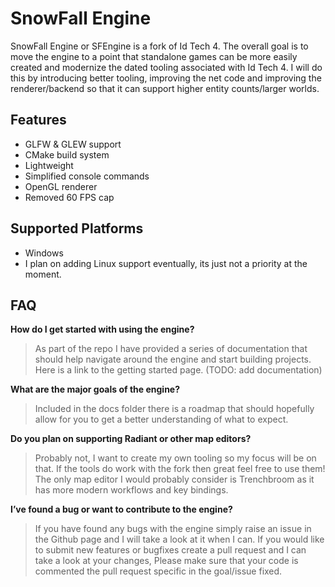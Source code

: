 # SnowFall Engine

SnowFall Engine or SFEngine is a fork of Id Tech 4. The overall goal is to move the engine to a point that standalone games can be more easily created and modernize the dated tooling associated with Id Tech 4. I will do this by introducing better tooling, improving the net code and improving the renderer/backend so that it can support higher entity counts/larger worlds.

## Features

- GLFW & GLEW support
- CMake build system
- Lightweight
- Simplified console commands
- OpenGL renderer
- Removed 60 FPS cap

## Supported Platforms

- Windows
- I plan on adding Linux support eventually, its just not a priority at the moment.

## FAQ

**How do I get started with using the engine?**

> As part of the repo I have provided a series of documentation that should help navigate around the engine and start building projects. Here is a link to the getting started page. (TODO: add documentation)
> 

**What are the major goals of the engine?**

> Included in the docs folder there is a roadmap that should hopefully allow for you to get a better understanding of what to expect.
> 

**Do you plan on supporting Radiant or other map editors?**

> Probably not, I want to create my own tooling so my focus will be on that. If the tools do work with the fork then great feel free to use them! The only map editor I would probably consider is Trenchbroom as it has more modern workflows and key bindings.
> 

**I’ve found a bug or want to contribute to the engine?**

> If you have found any bugs with the engine simply raise an issue in the Github page and I will take a look at it when I can. If you would like to submit new features or bugfixes create a pull request and I can take a look at your changes, Please make sure that your code is commented the pull request specific in the goal/issue fixed.
>